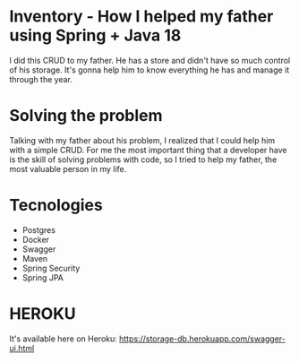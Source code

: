 # Inventory - How I helped my father using Spring + Java 18
I did this CRUD to my father. He has a store and didn't have so much control of his storage. It's gonna help him to know everything he has and manage it through the year.

# Solving the problem

Talking with my father about his problem, I realized that I could help him with a simple CRUD. For me the most important thing that a developer have is the skill of solving problems with code, so I tried to help my father, the most valuable person in my life.

# Tecnologies

* Postgres
* Docker
* Swagger
* Maven
* Spring Security
* Spring JPA

# HEROKU

It's available here on Heroku: https://storage-db.herokuapp.com/swagger-ui.html
